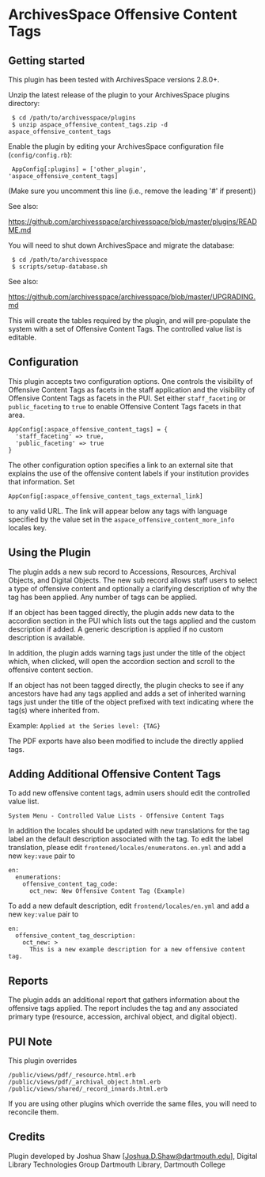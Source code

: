 ArchivesSpace Offensive Content Tags
=============================

## Getting started

This plugin has been tested with ArchivesSpace versions 2.8.0+.

Unzip the latest release of the plugin to your
ArchivesSpace plugins directory:

     $ cd /path/to/archivesspace/plugins
     $ unzip aspace_offensive_content_tags.zip -d aspace_offensive_content_tags

Enable the plugin by editing your ArchivesSpace configuration file
(`config/config.rb`):

     AppConfig[:plugins] = ['other_plugin', 'aspace_offensive_content_tags]

(Make sure you uncomment this line (i.e., remove the leading '#' if present))

See also:

  https://github.com/archivesspace/archivesspace/blob/master/plugins/README.md

You will need to shut down ArchivesSpace and migrate the database:

     $ cd /path/to/archivesspace
     $ scripts/setup-database.sh

See also:

  https://github.com/archivesspace/archivesspace/blob/master/UPGRADING.md
  
This will create the tables required by the plugin, and will pre-populate the 
system with a set of Offensive Content Tags. The controlled value list is editable. 

## Configuration

This plugin accepts two configuration options. One controls the visibility of Offensive Content Tags
as facets in the staff application and the visibility of Offensive Content Tags
as facets in the PUI. Set either `staff_faceting` or `public_faceting` to `true` to
enable Offensive Content Tags facets in that area.

```
AppConfig[:aspace_offensive_content_tags] = {
  'staff_faceting' => true,
  'public_faceting' => true
}
```

The other configuration option specifies a link to an external site that explains the use of the 
offensive content labels if your institution provides that information. Set

```
AppConfig[:aspace_offensive_content_tags_external_link]
```

to any valid URL. The link will appear below any tags with language specified by the value set in
the `aspace_offensive_content_more_info` locales key.

## Using the Plugin

The plugin adds a new sub record to Accessions, Resources, Archival Objects, and Digital Objects.
The new sub record allows staff users to select a type of offensive content and optionally a
clarifying description of why the tag has been applied. Any number of tags can be applied.

If an object has been tagged directly, the plugin adds new data to the accordion section in the 
PUI which lists out the tags applied and the custom  description if added. A generic description 
is applied if no custom description is available.

In addition, the plugin adds warning tags just under the title of the object which, when clicked,
will open the accordion section and scroll to the offensive content section.

If an object has not been tagged directly, the plugin checks to see if any ancestors have had any
tags applied and adds a set of inherited warning tags just under the title of the object prefixed
with text indicating where the tag(s) where inherited from.

Example: `Applied at the Series level: {TAG}`

The PDF exports have also been modified to include the directly applied tags.

## Adding Additional Offensive Content Tags

To add new offensive content tags, admin users should edit the controlled value list.
```
System Menu - Controlled Value Lists - Offensive Content Tags
```

In addition the locales should be updated with new translations for the tag label an the default 
description associated with the tag. To edit the label translation, please edit 
`frontened/locales/enumeratons.en.yml` and add a new `key:vaue` pair to 
```
en:
  enumerations:
    offensive_content_tag_code:
      oct_new: New Offensive Content Tag (Example)    
```

To add a new default description, edit `frontend/locales/en.yml` and add a new `key:value` pair
to 
```
en:
  offensive_content_tag_description:
    oct_new: >
      This is a new example description for a new offensive content tag.    
```  

## Reports

The plugin adds an additional report that gathers information about the offensive tags applied. The
report includes the tag and any associated primary type (resource, accession, archival object, 
and digital object).

## PUI Note

This plugin overrides

    /public/views/pdf/_resource.html.erb
    /public/views/pdf/_archival_object.html.erb
    /public/views/shared/_record_innards.html.erb
    
If you are using other plugins which override the same files, you will need to reconcile
them.

## Credits

Plugin developed by Joshua Shaw [Joshua.D.Shaw@dartmouth.edu], Digital Library Technologies Group
Dartmouth Library, Dartmouth College
